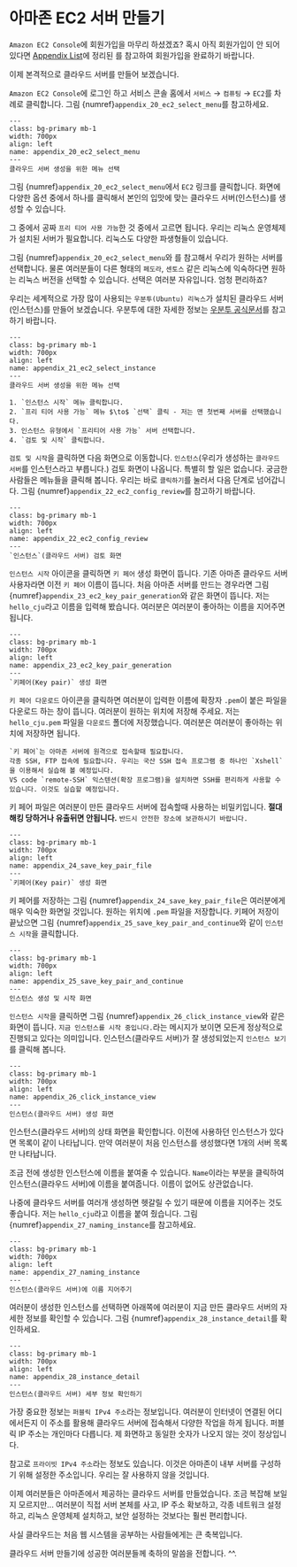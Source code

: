 # 아마존 EC2 서버 만들기
`Amazon EC2 Console`에 회원가입을 마무리 하셨겠죠?
혹시 아직 회원가입이 안 되어 있다면 [Appendix List](../Appendix/apdx00_appendix_list.md)에 정리된 [](../Appendix/apdx03_aws_sing_up.md)를 참고하여 회원가입을 완료하기 바랍니다.

이제 본격적으로 클라우드 서버를 만들어 보겠습니다.

`Amazon EC2 Console`에 로그인 하고 서비스 콘솔 홈에서 `서비스` $\to$ `컴퓨팅`  $\to$ `EC2`를 차례로 클릭합니다. 그림 {numref}`appendix_20_ec2_select_menu`를 참고하세요.

```{figure}  ../../imgs/Appendix/appendix_20_ec2_select_menu.png
---
class: bg-primary mb-1
width: 700px
align: left
name: appendix_20_ec2_select_menu
---
클라우드 서버 생성을 위한 메뉴 선택
```

그림 {numref}`appendix_20_ec2_select_menu`에서 `EC2` 링크를 클릭합니다.
화면에 다양한 옵션 중에서 하나를 클릭해서 본인의 입맛에 맞는 클라우드 서버(인스턴스)를 생성할 수 있습니다.

그 중에서 공짜 `프리 티어 사용 가능`한 것 중에서 고르면 됩니다. 우리는 리눅스 운영체제가 설치된 서버가 필요합니다. 리눅스도 다양한 파생형들이 있습니다. 

그림 {numref}`appendix_20_ec2_select_menu`와 를 참고해서 우리가 원하는 서버를 선택합니다. 
물론 여러분들이 다른 형태의 `페도라`, `센토스` 같은 리눅스에 익숙하다면 
원하는 리눅스 버전을 선택할 수 있습니다. 
선택은 여러분 자유입니다. 엄청 편리하죠?

우리는 세계적으로 가장 많이 사용되는 `우분투(Ubuntu) 리눅스`가 설치된 클라우드 서버(인스턴스)를 만들어 보겠습니다. 우분투에 대한 자세한 정보는 [우분투 공식문서](https://ubuntu.com/)를 참고하기 바랍니다.

```{figure}  ../../imgs/Appendix/appendix_21_ec2_select_instance.png
---
class: bg-primary mb-1
width: 700px
align: left
name: appendix_21_ec2_select_instance
---
클라우드 서버 생성을 위한 메뉴 선택
```

```{admonition} 클라우드 서버(컴퓨터) 선택 순서
1. `인스턴스 시작` 메뉴 클릭합니다.
2. `프리 티어 사용 가능` 메뉴 $\to$ `선택` 클릭 - 저는 맨 첫번째 서버를 선택했습니다.
3. 인스턴스 유형에서 `프리티어 사용 가능` 서버 선택합니다.
4. `검토 및 시작` 클릭합니다.
```

`검토 및 시작`을 클릭하면 다음 화면으로 이동합니다.
`인스턴스`(우리가 생성하는 `클라우드 서버`를 인스턴스라고 부릅니다.) 검토 화면이 나옵니다. 특별히 할 일은 없습니다. 궁금한 사람들은 메뉴들을 클릭해 봅니다. 우리는 바로 `클릭하기`를 눌러서 다음 단계로 넘어갑니다. 그림 {numref}`appendix_22_ec2_config_review`를 참고하기 바랍니다.

```{figure}  ../../imgs/Appendix/appendix_22_ec2_config_review.png
---
class: bg-primary mb-1
width: 700px
align: left
name: appendix_22_ec2_config_review
---
`인스턴스`(클라우드 서버) 검토 화면
```

`인스턴스 시작` 아이콘을 클릭하면 `키 페어` 생성 화면이 뜹니다.
기존 아마존 클라우드 서버 사용자라면 이전 `키 페어` 이름이 뜹니다.
처음 아마존 서버를 만드는 경우라면 그림 {numref}`appendix_23_ec2_key_pair_generation`와 같은 화면이 뜹니다.
저는 `hello_cju`라고 이름을 입력해 봤습니다. 여러분은 여러분이 좋아하는 이름을 지어주면 됩니다.

```{figure}  ../../imgs/Appendix/appendix_23_ec2_key_pair_generation.png
---
class: bg-primary mb-1
width: 700px
align: left
name: appendix_23_ec2_key_pair_generation
---
`키페어(Key pair)` 생성 화면
```

`키 페어 다운로드` 아이콘을 클릭하면 여러분이 입력한 이름에 확장자 `.pem`이 붙은 파일을 다운로드 하는 창이 뜹니다. 여러분이 원하는 위치에 저장해 주세요. 저는 `hello_cju.pem` 파일을 `다운로드` 폴더에 저장했습니다. 여러분은 여러분이 좋아하는 위치에 저장하면 됩니다.

```{admonition} 키 페어는 언제 쓰나요?
`키 페어`는 아마존 서버에 원격으로 접속할때 필요합니다.
각종 SSH, FTP 접속에 필요합니다. 우리는 국산 SSH 접속 프로그램 중 하나인 `Xshell`을 이용해서 실습해 볼 예정입니다.
VS code `remote-SSH` 익스텐션(확장 프로그램)을 설치하면 SSH를 편리하게 사용할 수 있습니다. 이것도 실습할 예정입니다.
```

키 페어 파일은 여러분이 만든 클라우드 서버에 접속할때 사용하는 비밀키입니다. **절대 해킹 당하거나 유출뒤면 안됩니다.**
`반드시 안전한 장소에 보관하시기 바랍니다.`

```{figure}  ../../imgs/Appendix/appendix_24_save_key_pair_file.png
---
class: bg-primary mb-1
width: 700px
align: left
name: appendix_24_save_key_pair_file
---
`키페어(Key pair)` 생성 화면
```

키 페어를 저장하는 그림 {numref}`appendix_24_save_key_pair_file`은 여러분에게 매우 익숙한 화면일 것입니다. 원하는 위치에 `.pem` 파일을 저장합니다. 키페어 저장이 끝났으면 그림 {numref}`appendix_25_save_key_pair_and_continue`와 같이 `인스턴스 시작`을 클릭합니다.

```{figure}  ../../imgs/Appendix/appendix_25_save_key_pair_and_continue.png
---
class: bg-primary mb-1
width: 700px
align: left
name: appendix_25_save_key_pair_and_continue
---
인스턴스 생성 및 시작 화면
```

`인스턴스 시작`을 클릭하면 그림 {numref}`appendix_26_click_instance_view`와 같은 화면이 뜹니다.
`지금 인스턴스를 시작 중입니다.`라는 메시지가 보이면 모든게 정상적으로 진행되고 있다는 의미입니다.
인스턴스(클라우드 서버)가 잘 생성되었는지 `인스턴스 보기`를 클릭해 봅니다.

```{figure}  ../../imgs/Appendix/appendix_26_click_instance_view.png
---
class: bg-primary mb-1
width: 700px
align: left
name: appendix_26_click_instance_view
---
인스턴스(클라우드 서버) 생성 화면
```

인스턴스(클라우드 서버)의 상태 화면을 확인합니다.
이전에 사용하던 인스턴스가 있다면 목록이 같이 나타납니다.
만약 여러분이 처음 인스턴스를 생성했다면 1개의 서버 목록만 나타납니다.

조금 전에 생성한 인스턴스에 이름을 붙여줄 수 있습니다.
`Name`이라는 부분을 클릭하여 인스턴스(클라우드 서버)에 이름을 붙여줍니다. 이름이 없어도 상관없습니다. 

나중에 클라우드 서버를 여러개 생성하면 헷갈릴 수 있기 때문에 이름을 지어주는 것도 좋습니다. 저는 `hello_cju`라고 이름을 붙여 줬습니다.
그림 {numref}`appendix_27_naming_instance`를 참고하세요.


```{figure}  ../../imgs/Appendix/appendix_27_naming_instance.png
---
class: bg-primary mb-1
width: 700px
align: left
name: appendix_27_naming_instance
---
인스턴스(클라우드 서버)에 이름 지어주기
```

여러분이 생성한 인스턴스를 선택하면 아래쪽에 여러분이 지금 만든 클라우드 서버의 자세한 정보를 확인할 수 있습니다. 그림 {numref}`appendix_28_instance_detail`를 확인하세요.

```{figure}  ../../imgs/Appendix/appendix_28_instance_detail.png
---
class: bg-primary mb-1
width: 700px
align: left
name: appendix_28_instance_detail
---
인스턴스(클라우드 서버) 세부 정보 확인하기
```

가장 중요한 정보는 `퍼블릭 IPv4 주소`라는 정보입니다. 여러분이 인터넷이 연결된 어디에서든지 이 주소를 활용해 클라우드 서버에 접속해서 다양한 작업을 하게 됩니다. 퍼블릭 IP 주소는 개인마다 다릅니다. 제 화면하고 동일한 숫자가 나오지 않는 것이 정상입니다.

참고로 `프라이빗 IPv4 주소`라는 정보도 있습니다. 이것은 아마존이 내부 서버를 구성하기 위해 설정한 주소입니다. 우리는 잘 사용하지 않을 것입니다.

이제 여러분들은 아마존에서 제공하는 클라우드 서버를 만들었습니다.
조금 복잡해 보일지 모르지만... 여러분이 직접 서버 본체를 사고, IP 주소 확보하고, 각종 네트워크 설정하고, 리눅스 운영체제 설치하고, 보안 설정하는 것보다는 훨씬 편리합니다.

사실 클라우드는 처음 웹 시스템을 공부하는 사람들에게는 큰 축복입니다.

클라우드 서버 만들기에 성공한 여러분들께 축하의 말씀을 전합니다. ^^.


